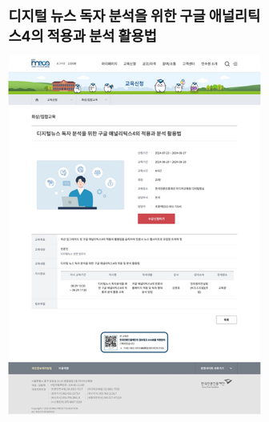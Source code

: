 # 디지털 뉴스 독자 분석을 위한 구글 애널리틱스4의 적용과 분석 활용법

<img src="../img/디지털 뉴스 독자 분석을 위한 구글 애널리틱스4의 적용과 분석 활용법.jpeg" alt="디지털 뉴스 독자 분석을 위한 구글 애널리틱스4의 적용과 분석 활용법">
